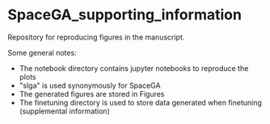 # SpaceGA_supporting_information
Repository for reproducing figures in the manuscript.

Some general notes:
- The notebook directory contains jupyter notebooks to reproduce the plots
- "slga" is used synonymously for SpaceGA
- The generated figures are stored in Figures
- The finetuning directory is used to store data generated when finetuning (supplemental information)
